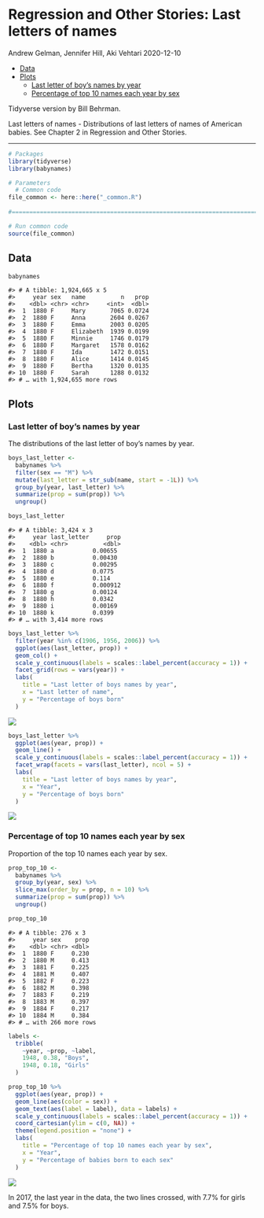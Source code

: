 Regression and Other Stories: Last letters of names
================
Andrew Gelman, Jennifer Hill, Aki Vehtari
2020-12-10

-   [Data](#data)
-   [Plots](#plots)
    -   [Last letter of boy’s names by
        year](#last-letter-of-boys-names-by-year)
    -   [Percentage of top 10 names each year by
        sex](#percentage-of-top-10-names-each-year-by-sex)

Tidyverse version by Bill Behrman.

Last letters of names - Distributions of last letters of names of
American babies. See Chapter 2 in Regression and Other Stories.

------------------------------------------------------------------------

``` r
# Packages
library(tidyverse)
library(babynames)

# Parameters
  # Common code
file_common <- here::here("_common.R")
  
#===============================================================================

# Run common code
source(file_common)
```

## Data

``` r
babynames
```

    #> # A tibble: 1,924,665 x 5
    #>     year sex   name          n   prop
    #>    <dbl> <chr> <chr>     <int>  <dbl>
    #>  1  1880 F     Mary       7065 0.0724
    #>  2  1880 F     Anna       2604 0.0267
    #>  3  1880 F     Emma       2003 0.0205
    #>  4  1880 F     Elizabeth  1939 0.0199
    #>  5  1880 F     Minnie     1746 0.0179
    #>  6  1880 F     Margaret   1578 0.0162
    #>  7  1880 F     Ida        1472 0.0151
    #>  8  1880 F     Alice      1414 0.0145
    #>  9  1880 F     Bertha     1320 0.0135
    #> 10  1880 F     Sarah      1288 0.0132
    #> # … with 1,924,655 more rows

## Plots

### Last letter of boy’s names by year

The distributions of the last letter of boy’s names by year.

``` r
boys_last_letter <- 
  babynames %>% 
  filter(sex == "M") %>% 
  mutate(last_letter = str_sub(name, start = -1L)) %>% 
  group_by(year, last_letter) %>%
  summarize(prop = sum(prop)) %>% 
  ungroup()

boys_last_letter
```

    #> # A tibble: 3,424 x 3
    #>     year last_letter     prop
    #>    <dbl> <chr>          <dbl>
    #>  1  1880 a           0.00655 
    #>  2  1880 b           0.00430 
    #>  3  1880 c           0.00295 
    #>  4  1880 d           0.0775  
    #>  5  1880 e           0.114   
    #>  6  1880 f           0.000912
    #>  7  1880 g           0.00124 
    #>  8  1880 h           0.0342  
    #>  9  1880 i           0.00169 
    #> 10  1880 k           0.0399  
    #> # … with 3,414 more rows

``` r
boys_last_letter %>% 
  filter(year %in% c(1906, 1956, 2006)) %>% 
  ggplot(aes(last_letter, prop)) +
  geom_col() +
  scale_y_continuous(labels = scales::label_percent(accuracy = 1)) +
  facet_grid(rows = vars(year)) +
  labs(
    title = "Last letter of boys names by year",
    x = "Last letter of name",
    y = "Percentage of boys born"
  )
```

<img src="lastletters_tv_files/figure-gfm/unnamed-chunk-4-1.png" style="display: block; margin: auto;" />

``` r
boys_last_letter %>% 
  ggplot(aes(year, prop)) +
  geom_line() +
  scale_y_continuous(labels = scales::label_percent(accuracy = 1)) +
  facet_wrap(facets = vars(last_letter), ncol = 5) +
  labs(
    title = "Last letter of boys names by year",
    x = "Year",
    y = "Percentage of boys born"
  )
```

<img src="lastletters_tv_files/figure-gfm/unnamed-chunk-5-1.png" style="display: block; margin: auto;" />

### Percentage of top 10 names each year by sex

Proportion of the top 10 names each year by sex.

``` r
prop_top_10 <- 
  babynames %>% 
  group_by(year, sex) %>% 
  slice_max(order_by = prop, n = 10) %>% 
  summarize(prop = sum(prop)) %>% 
  ungroup()

prop_top_10
```

    #> # A tibble: 276 x 3
    #>     year sex    prop
    #>    <dbl> <chr> <dbl>
    #>  1  1880 F     0.230
    #>  2  1880 M     0.413
    #>  3  1881 F     0.225
    #>  4  1881 M     0.407
    #>  5  1882 F     0.223
    #>  6  1882 M     0.398
    #>  7  1883 F     0.219
    #>  8  1883 M     0.397
    #>  9  1884 F     0.217
    #> 10  1884 M     0.384
    #> # … with 266 more rows

``` r
labels <- 
  tribble(
    ~year, ~prop, ~label,
    1948, 0.38, "Boys",
    1948, 0.18, "Girls"
  )

prop_top_10 %>% 
  ggplot(aes(year, prop)) +
  geom_line(aes(color = sex)) +
  geom_text(aes(label = label), data = labels) +
  scale_y_continuous(labels = scales::label_percent(accuracy = 1)) +
  coord_cartesian(ylim = c(0, NA)) +
  theme(legend.position = "none") +
  labs(
    title = "Percentage of top 10 names each year by sex",
    x = "Year",
    y = "Percentage of babies born to each sex"
  )
```

<img src="lastletters_tv_files/figure-gfm/unnamed-chunk-7-1.png" style="display: block; margin: auto;" />

In 2017, the last year in the data, the two lines crossed, with 7.7% for
girls and 7.5% for boys.

